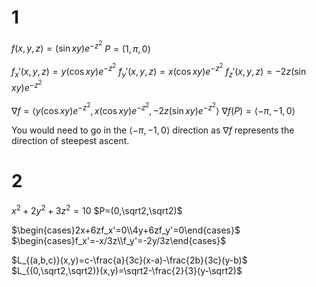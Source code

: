 # 1

$f(x,y,z)=(\sin xy)e^{-z^2}$
$P=(1,\pi,0)$

$f_x'(x,y,z)=y(\cos xy)e^{-z^2}$
$f_y'(x,y,z)=x(\cos xy)e^{-z^2}$
$f_z'(x,y,z)=-2z(\sin xy)e^{-z^2}$

$\nabla f=\langle y(\cos xy)e^{-z^2},x(\cos xy)e^{-z^2},-2z(\sin xy)e^{-z^2}\rangle$
$\nabla f(P)=\langle-\pi,-1,0\rangle$

You would need to go in the $\langle-\pi,-1,0\rangle$ direction as $\nabla f$ represents the direction of steepest ascent.

# 2

$x^2+2y^2+3z^2=10$
$P=(0,\sqrt2,\sqrt2)$

$\begin{cases}2x+6zf_x'=0\\4y+6zf_y'=0\end{cases}$
$\begin{cases}f_x'=-x/3z\\f_y'=-2y/3z\end{cases}$

$L_{(a,b,c)}(x,y)=c-\frac{a}{3c}(x-a)-\frac{2b}{3c}(y-b)$
$L_{(0,\sqrt2,\sqrt2)}(x,y)=\sqrt2-\frac{2}{3}(y-\sqrt2)$
